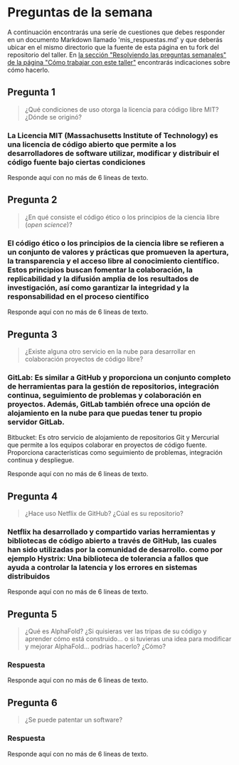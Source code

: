 # Preguntas de la semana

A continuación encontrarás una seríe de cuestiones que debes responder en un
documento Markdown llamado 'mis_respuestas.md' y que deberás ubicar en el mismo directorio que la
fuente de esta página en tu fork del repositorio del taller. En [la sección "Resolviendo las
preguntas semanales" de la página "Cómo trabajar con este
taller"](../material_suplementario/como_trabajar/como_trabajar.md#resolviendo-las-preguntas-semanales) encontrarás indicaciones sobre
cómo hacerlo.

## Pregunta 1

> ¿Qué condiciones de uso otorga la licencia para código libre MIT? ¿Dónde se originó?

### La Licencia MIT (Massachusetts Institute of Technology) es una licencia de código abierto que permite a los desarrolladores de software utilizar, modificar y distribuir el código fuente bajo ciertas condiciones

Responde aquí con no más de 6 lineas de texto.

## Pregunta 2

> ¿En qué consiste el código ético o los principios de la ciencia libre (*open science*)?

### El código ético o los principios de la ciencia libre se refieren a un conjunto de valores y prácticas que promueven la apertura, la transparencia y el acceso libre al conocimiento científico. Estos principios buscan fomentar la colaboración, la replicabilidad y la difusión amplia de los resultados de investigación, así como garantizar la integridad y la responsabilidad en el proceso científico

Responde aquí con no más de 6 lineas de texto.

## Pregunta 3

> ¿Existe alguna otro servicio en la nube para desarrollar en colaboración proyectos de código
> libre?

### GitLab: Es similar a GitHub y proporciona un conjunto completo de herramientas para la gestión de repositorios, integración continua, seguimiento de problemas y colaboración en proyectos. Además, GitLab también ofrece una opción de alojamiento en la nube para que puedas tener tu propio servidor GitLab.

Bitbucket: Es otro servicio de alojamiento de repositorios Git y Mercurial que permite a los equipos colaborar en proyectos de código fuente. Proporciona características como seguimiento de problemas, integración continua y despliegue.

Responde aquí con no más de 6 lineas de texto.

## Pregunta 4

> ¿Hace uso Netflix de GitHub? ¿Cúal es su repositorio?

### Netflix ha desarrollado y compartido varias herramientas y bibliotecas de código abierto a través de GitHub, las cuales han sido utilizadas por la comunidad de desarrollo. como por ejemplo Hystrix: Una biblioteca de tolerancia a fallos que ayuda a controlar la latencia y los errores en sistemas distribuidos

Responde aquí con no más de 6 lineas de texto.

## Pregunta 5

> ¿Qué es AlphaFold? ¿Si quisieras ver las tripas de su código y aprender cómo está construido... o si
> tuvieras una idea para modificar y mejorar AlphaFold... podrías hacerlo? ¿Cómo?

### Respuesta

Responde aquí con no más de 6 lineas de texto.

## Pregunta 6

> ¿Se puede patentar un software?

### Respuesta

Responde aquí con no más de 6 lineas de texto.



